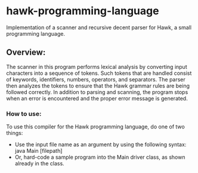 # hawk-programming-language
Implementation of a scanner and recursive decent parser for Hawk, a small programming language.

## Overview:
The scanner in this program performs lexical analysis by converting input characters into a sequence of tokens. Such tokens that are handled consist of keywords, identifiers, numbers, operators, and separators. The parser then analyzes the tokens to ensure that the Hawk grammar rules are being followed correctly. In addition to parsing and scanning, the program stops when an error is encountered and the proper error message is generated.


### How to use:
To use this compiler for the Hawk programming language, do one of two things:
- Use the input file name as an argument by using the following syntax: java Main [filepath]
- Or, hard-code a sample program into the Main driver class, as shown already in the class.
